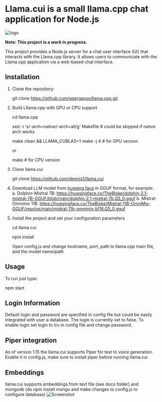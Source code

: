 # Llama.cui is a small llama.cpp chat application for Node.js 
![logo](https://github.com/deonis1/llcui/blob/main/logo.png)

**Note: This project is a work in progress.**

This project provides a Node.js server for a chat user interface (UI) that interacts with the Llama.cpp library. It allows users to communicate with the Llama.cpp application via a web-based chat interface.

## Installation

1. Clone the repository:

   git clone https://github.com/ggerganov/llama.cpp.git 

2. Build Lllama.cpp with GPU or CPU support

   cd llama.cpp

   sed -i 's/-arch=native/-arch=all/g' Makefile # could be skipped if native arch works

   make clean && LLAMA_CUBLAS=1 make -j 4   # for GPU version

   or
   
   make # for CPU version

4. Clone llama.cui
   
   git clone https://github.com/deonis1/llama.cui

5. Download LLM model from [hugging face](https://huggingface.co/) in GGUF format, for example:
   a. Dolphin-Mistral 7B:   https://huggingface.co/TheBloke/dolphin-2.1-mistral-7B-GGUF/blob/main/dolphin-2.1-mistral-7b.Q5_0.gguf
   b. Mistral-Omnimix 11B:  https://huggingface.co/TheBloke/Mistral-11B-OmniMix-GGUF/resolve/main/mistral-11b-omnimix-bf16.Q5_0.gguf

8. Install the project and set your configuration parameters
  
   cd llama.cui

   npm install

   Open config.js and change hostname, port, path to llama.cpp main file, and the model name/path

## Usage
To run just type:

npm start

## Login Information
Default login and password are specified in config file but could be easily integrated with user a database.
The login is currently set to false. To enable login set login to tru in config file and change password.

## Piper integration
As of version 1.15 the llama.cui supports Piper for text to voice generation.
Enable it in config.js, make sure to install piper before running llama.cui 


## Embeddings
llama.cui supports embeddings from text file (see docs folder) and mongodb (do npm install mongo and make changes to config.js to configure database) 
![Screenshot](https://github.com/deonis1/llcui/blob/main/Screenshot.png)

